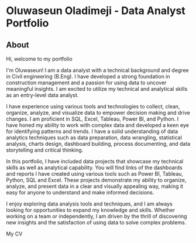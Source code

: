 # Oluwaseun Oladimeji - Data Analyst Portfolio

## About

Hi, welcome to my portfolio

I'm Oluwaseun! I am a data analyst with a technical background and degree in Civil engineering (B.Eng). I have developed a strong foundation in construction management and a passion for using data to uncover meaningful insights. I am excited to utilize my technical and analytical skills as an entry-level data analyst. 

I have experience using various tools and technologies to collect, clean, organize, analyze, and visualize data to empower decision making and drive changes. I am proficient in SQL, Excel, Tableau, Power BI, and Python. I have honed my ability to work with complex data and developed a keen eye for identifying patterns and trends. I have a solid understanding of data analytics techniques such as data preparation, data wrangling, statistical analysis, charts design, dashboard building, process documenting, and data storytelling and critical thinking.

In this portfolio, I have included data projects that showcase my technical skills as well as analytical capability.  You will find links of the dashboards and reports I have created using various tools such as Power BI, Tableau, Python, SQL and Excel. These projects demonstrate my ability to organize, analyze, and present data in a clear and visually appealing way, making it easy for anyone to understand and make informed decisions.

I enjoy exploring data analysis tools and techniques, and I am always looking for opportunities to expand my knowledge and skills. Whether working on a team or independently, I am driven by the thrill of discovering new insights and the satisfaction of using data to solve complex problems.

My CV


